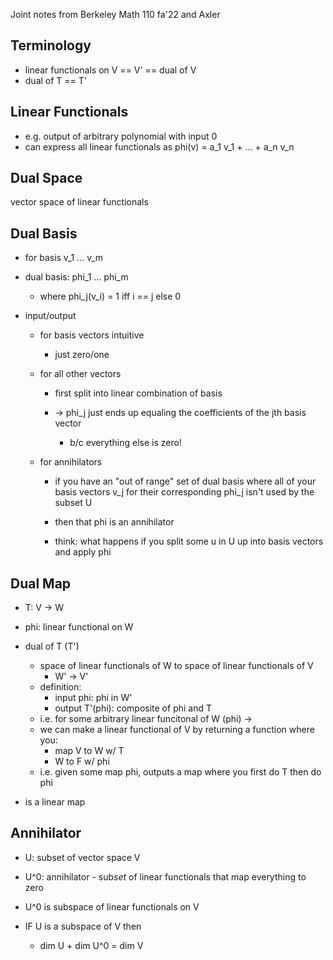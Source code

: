 Joint notes from Berkeley Math 110 fa'22 and Axler

## Terminology
- linear functionals on V == V' == dual of V
- dual of T == T'

## Linear Functionals
- e.g. output of arbitrary polynomial with input 0
- can express all linear functionals as phi(v) = a_1 v_1 + ... + a_n v_n

## Dual Space
vector space of linear functionals

## Dual Basis
- for basis v_1 ... v_m
- dual basis: phi_1 ... phi_m
	+ where phi_j(v_i) = 1 iff i == j else 0

- input/output
	+ for basis vectors intuitive
		* just zero/one

	+ for all other vectors
		* first split into linear combination of basis

		* -> phi_j just ends up equaling the coefficients of the jth basis vector
			- b/c everything else is zero!

	+ for annihilators
		* if you have an "out of range" set of dual basis where all of your basis vectors v_j for their corresponding phi_j isn't used by the subset U

		* then that phi is an annihilator

		* think: what happens if you split some u in U up into basis vectors and apply phi

## Dual Map
- T: V -> W
- phi: linear functional on W

- dual of T (T')
	+ space of linear functionals of W to space of linear functionals of V
		* W' -> V'
	+ definition:
		* input phi: phi in W'
		* output T'(phi): composite of phi and T
	+ i.e. for some arbitrary linear funcitonal of W (phi) ->
	+ we can make a linear functional of V by returning a function where you:
		* map V to W w/ T
		* W to F w/ phi
	+ i.e. given some map phi, outputs a map where you first do T then do phi

- is a linear map

## Annihilator
- U: subset of vector space V
- U^0: annihilator - sub*set* of linear functionals that map everything to zero
- U^0 is subspace of linear functionals on V

- IF U is a subspace of V then
	+ dim U + dim U^0 = dim V

